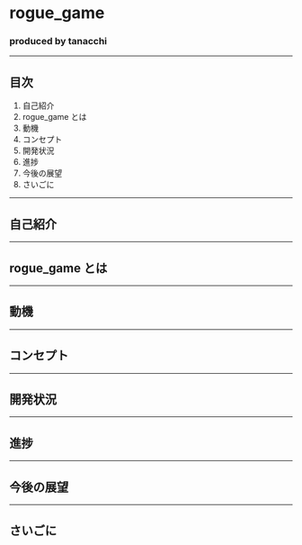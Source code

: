 # rogue_game
### produced by **tanacchi**

---

## 目次
1. 自己紹介
2. rogue_game とは
3. 動機
4. コンセプト
5. 開発状況
6. 進捗
7. 今後の展望
8. さいごに
---

## 自己紹介

---

## rogue_game とは

---

## 動機

---

## コンセプト

---

## 開発状況

---

## 進捗

---

## 今後の展望

---

## さいごに
